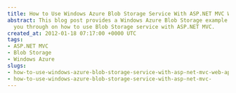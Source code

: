 ```yaml
---
title: How to Use Windows Azure Blob Storage Service With ASP.NET MVC Web Application
abstract: This blog post provides a Windows Azure Blob Storage example which walks
  you through on how to use Blob Storage service with ASP.NET MVC.
created_at: 2012-01-18 07:17:00 +0000 UTC
tags:
- ASP.NET MVC
- Blob Storage
- Windows Azure
slugs:
- how-to-use-windows-azure-blob-storage-service-with-asp-net-mvc-web-application
- how-to-use-windows-azure-blob-storage-service-with-asp-net-mvc-
---
```

